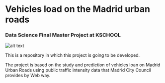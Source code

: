 # Vehicles load on the Madrid urban roads
### Data Science Final Master Project at KSCHOOL

![alt text](https://github.com/antoniobravo05/TFM_KSchool-Vehicles_load_on_the_Madrid_urban_roads/blob/master/Documents/traficomadridpicture.png)


This is a repository in which this project is going to be developed.

The project is based on the study and prediction of vehicles loan on Madrid Urban Roads using public traffic intensity data that Madrid City Council provides by Web way.
